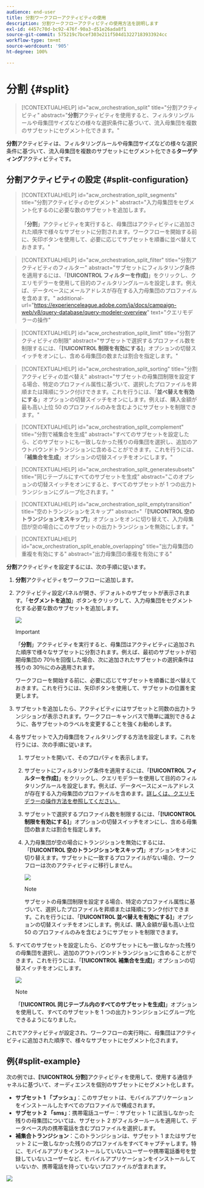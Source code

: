 ```yaml
---
audience: end-user
title: 分割ワークフローアクティビティの使用
description: 分割ワークフローアクティビティの使用方法を説明します
exl-id: 4457c70d-bc92-476f-90a3-d51e26ada8f1
source-git-commit: 575219c7bcef303e211f504d13227183933924cc
workflow-type: tm+mt
source-wordcount: '905'
ht-degree: 100%

---
```


# 分割 {#split}

>[!CONTEXTUALHELP]
>id="acw_orchestration_split"
>title="分割アクティビティ"
>abstract="**分割**&#x200B;アクティビティを使用すると、フィルタリングルールや母集団サイズなどの様々な選択条件に基づいて、流入母集団を複数のサブセットにセグメント化できます。"

**分割**&#x200B;アクティビティは、フィルタリングルールや母集団サイズなどの様々な選択条件に基づいて、流入母集団を複数のサブセットにセグメント化できる&#x200B;**ターゲティング**&#x200B;アクティビティです。

## 分割アクティビティの設定 {#split-configuration}

>[!CONTEXTUALHELP]
>id="acw_orchestration_split_segments"
>title="分割アクティビティのセグメント"
>abstract="入力母集団をセグメント化するのに必要な数のサブセットを追加します。<br/></br>「**分割**」アクティビティを実行すると、母集団はアクティビティに追加された順序で様々なサブセットに分割されます。ワークフローを開始する前に、矢印ボタンを使用して、必要に応じてサブセットを順番に並べ替えておきます。"

>[!CONTEXTUALHELP]
>id="acw_orchestration_split_filter"
>title="分割アクティビティのフィルター"
>abstract="サブセットにフィルタリング条件を適用するには、「**[!UICONTROL フィルターを作成]**」をクリックし、クエリモデラーを使用して目的のフィルタリングルールを設定します。例えば、データベースにメールアドレスが存在する入力母集団のプロファイルを含めます。"
>additional-url="https://experienceleague.adobe.com/ja/docs/campaign-web/v8/query-database/query-modeler-overview" text="クエリモデラーの操作"

>[!CONTEXTUALHELP]
>id="acw_orchestration_split_limit"
>title="分割アクティビティの制限"
>abstract="サブセットで選択するプロファイル数を制限するには、「**[!UICONTROL 制限を有効にする]**」オプションの切替スイッチをオンにし、含める母集団の数または割合を指定します。"

>[!CONTEXTUALHELP]
>id="acw_orchestration_split_sorting"
>title="分割アクティビティの並べ替え"
>abstract="サブセットの母集団制限を設定する場合、特定のプロファイル属性に基づいて、選択したプロファイルを昇順または降順にランク付けできます。これを行うには、「**並べ替えを有効にする**」オプションの切替スイッチをオンにします。例えば、購入金額が最も高い上位 50 のプロファイルのみを含むようにサブセットを制限できます。"

>[!CONTEXTUALHELP]
>id="acw_orchestration_split_complement"
>title="分割で補集合を生成"
>abstract="すべてのサブセットを設定したら、どのサブセットにも一致しなかった残りの母集団を選択し、追加のアウトバウンドトランジションに含めることができます。これを行うには、「**補集合を生成**」オプションの切替スイッチをオンにします。"

>[!CONTEXTUALHELP]
>id="acw_orchestration_split_generatesubsets"
>title="同じテーブルにすべてのサブセットを生成"
>abstract="このオプションの切替スイッチをオンにすると、すべてのサブセットが 1 つの出力トランジションにグループ化されます。"

>[!CONTEXTUALHELP]
>id="acw_orchestration_split_emptytransition"
>title="空のトランジションをスキップ"
>abstract="「**[!UICONTROL 空のトランジションをスキップ]**」オプションをオンに切り替えて、入力母集団が空の場合にこのサブセットの出力トランジションを無効にします。"

>[!CONTEXTUALHELP]
>id="acw_orchestration_split_enable_overlapping"
>title="出力母集団の重複を有効にする"
>abstract="出力母集団の重複を有効にする"

**分割**&#x200B;アクティビティを設定するには、次の手順に従います。

1. **分割**&#x200B;アクティビティをワークフローに追加します。

1. アクティビティ設定パネルが開き、デフォルトのサブセットが表示されます。「**セグメントを追加**」ボタンをクリックして、入力母集団をセグメント化する必要な数のサブセットを追加します。

   ![](../assets/workflow-split.png)

   >[!IMPORTANT]
   >
   >「**分割**」アクティビティを実行すると、母集団はアクティビティに追加された順序で様々なサブセットに分割されます。例えば、最初のサブセットが初期母集団の 70％を回復した場合、次に追加されたサブセットの選択条件は残りの 30％にのみ適用されます。
   >
   >ワークフローを開始する前に、必要に応じてサブセットを順番に並べ替えておきます。これを行うには、矢印ボタンを使用して、サブセットの位置を変更します。

1. サブセットを追加したら、アクティビティにはサブセットと同数の出力トランジションが表示されます。ワークフローキャンバスで簡単に識別できるように、各サブセットのラベルを変更することを強くお勧めします。

1. 各サブセットで入力母集団をフィルタリングする方法を設定します。これを行うには、次の手順に従います。

   1. サブセットを開いて、そのプロパティを表示します。

   1. サブセットにフィルタリング条件を適用するには、「**[!UICONTROL フィルターを作成]**」をクリックし、クエリモデラーを使用して目的のフィルタリングルールを設定します。例えば、データベースにメールアドレスが存在する入力母集団のプロファイルを含めます。[詳しくは、クエリモデラーの操作方法を参照してください。](../../query/query-modeler-overview.md)

   1. サブセットで選択するプロファイル数を制限するには、「**[!UICONTROL 制限を有効にする]**」オプションの切替スイッチをオンにし、含める母集団の数または割合を指定します。

   1. 入力母集団が空の場合にトランジションを無効にするには、「**[!UICONTROL 空のトランジションをスキップ]**」オプションをオンに切り替えます。サブセットに一致するプロファイルがない場合、ワークフローは次のアクティビティに移行しません。

      ![](../assets/workflow-split-subset.png)


      >[!NOTE]
      >
      >サブセットの母集団制限を設定する場合、特定のプロファイル属性に基づいて、選択したプロファイルを昇順または降順にランク付けできます。これを行うには、「**[!UICONTROL 並べ替えを有効にする]**」オプションの切替スイッチをオンにします。例えば、購入金額が最も高い上位 50 のプロファイルのみを含むようにサブセットを制限できます。

1. すべてのサブセットを設定したら、どのサブセットにも一致しなかった残りの母集団を選択し、追加のアウトバウンドトランジションに含めることができます。これを行うには、「**[!UICONTROL 補集合を生成]**」オプションの切替スイッチをオンにします。

   ![](../assets/workflow-split-complement.png)

   >[!NOTE]
   >
   >「**[!UICONTROL 同じテーブル内のすべてのサブセットを生成]**」オプションを使用して、すべてのサブセットを 1 つの出力トランジションにグループ化できるようになりました。

これでアクティビティが設定され、ワークフローの実行時に、母集団はアクティビティに追加された順序で、様々なサブセットにセグメント化されます。

## 例{#split-example}

次の例では、**[!UICONTROL 分割]**&#x200B;アクティビティを使用して、使用する通信チャネルに基づいて、オーディエンスを個別のサブセットにセグメント化します。

* **サブセット 1 「プッシュ」**：このサブセットは、モバイルアプリケーションをインストールしたすべてのプロファイルで構成されます。
* **サブセット 2 「sms」**：携帯電話ユーザー：サブセット 1 に該当しなかった残りの母集団については、サブセット 2 がフィルタールールを適用して、データベース内の携帯電話を含むプロファイルを選択します。
* **補集合トランジション**：このトランジションは、サブセット 1 またはサブセット 2 に一致しなかった残りのプロファイルをすべてキャプチャします。特に、モバイルアプリをインストールしていないユーザーや携帯電話番号を登録していないユーザーなど、モバイルアプリケーションをインストールしていないか、携帯電話を持っていないプロファイルが含まれます。

![](../assets/workflow-split-example.png)
